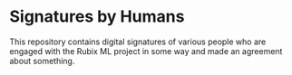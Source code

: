 # Signatures by Humans
This repository contains digital signatures of various people who are engaged with the Rubix ML project in some way and made an agreement about something.
